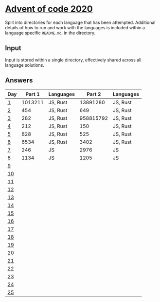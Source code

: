 # [Advent of code 2020](https://adventofcode.com/2020/)

Split into directories for each language that has been attempted. Additional
details of how to run and work with the languages is included within a language
specific `README.md`, in the directory.

## Input

Input is stored within a single directory, effectively shared across all
language solutions.

## Answers

| Day                                        | Part 1  | Languages | Part 2    | Languages |
| ------------------------------------------ | ------- | --------- | --------- | --------- |
| [1](https://adventofcode.com/2020/day/1)   | 1013211 | JS, Rust  | 13891280  | JS, Rust  |
| [2](https://adventofcode.com/2020/day/2)   | 454     | JS, Rust  | 649       | JS, Rust  |
| [3](https://adventofcode.com/2020/day/3)   | 282     | JS, Rust  | 958815792 | JS, Rust  |
| [4](https://adventofcode.com/2020/day/4)   | 212     | JS, Rust  | 150       | JS, Rust  |
| [5](https://adventofcode.com/2020/day/5)   | 828     | JS, Rust  | 525       | JS, Rust  |
| [6](https://adventofcode.com/2020/day/6)   | 6534    | JS, Rust  | 3402      | JS, Rust  |
| [7](https://adventofcode.com/2020/day/7)   | 246     | JS        | 2976      | JS        |
| [8](https://adventofcode.com/2020/day/8)   | 1134    | JS        | 1205      | JS        |
| [9](https://adventofcode.com/2020/day/9)   |         |           |           |           |
| [10](https://adventofcode.com/2020/day/10) |         |           |           |           |
| [11](https://adventofcode.com/2020/day/11) |         |           |           |           |
| [12](https://adventofcode.com/2020/day/12) |         |           |           |           |
| [13](https://adventofcode.com/2020/day/13) |         |           |           |           |
| [14](https://adventofcode.com/2020/day/14) |         |           |           |           |
| [15](https://adventofcode.com/2020/day/15) |         |           |           |           |
| [16](https://adventofcode.com/2020/day/16) |         |           |           |           |
| [17](https://adventofcode.com/2020/day/17) |         |           |           |           |
| [18](https://adventofcode.com/2020/day/18) |         |           |           |           |
| [19](https://adventofcode.com/2020/day/19) |         |           |           |           |
| [20](https://adventofcode.com/2020/day/20) |         |           |           |           |
| [21](https://adventofcode.com/2020/day/21) |         |           |           |           |
| [22](https://adventofcode.com/2020/day/22) |         |           |           |           |
| [23](https://adventofcode.com/2020/day/23) |         |           |           |           |
| [24](https://adventofcode.com/2020/day/24) |         |           |           |           |
| [25](https://adventofcode.com/2020/day/25) |         |           |           |           |
